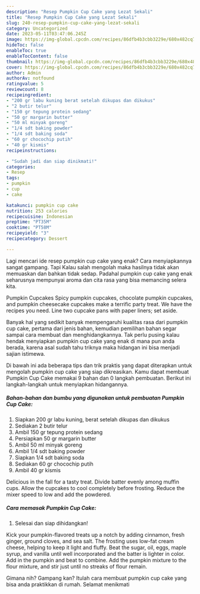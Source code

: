 ```yaml
---
description: "Resep Pumpkin Cup Cake yang Lezat Sekali"
title: "Resep Pumpkin Cup Cake yang Lezat Sekali"
slug: 240-resep-pumpkin-cup-cake-yang-lezat-sekali
category: Uncategorized
date: 2023-05-11T03:47:06.245Z
image: https://img-global.cpcdn.com/recipes/86dfb4b3cbb3229e/680x482cq70/pumpkin-cup-cake-foto-resep-utama.jpg
hideToc: false
enableToc: true
enableTocContent: false
thumbnail: https://img-global.cpcdn.com/recipes/86dfb4b3cbb3229e/680x482cq70/pumpkin-cup-cake-foto-resep-utama.jpg
cover: https://img-global.cpcdn.com/recipes/86dfb4b3cbb3229e/680x482cq70/pumpkin-cup-cake-foto-resep-utama.jpg
author: Admin
authorAv: notfound
ratingvalue: 5
reviewcount: 8
recipeingredient:
- "200 gr labu kuning berat setelah dikupas dan dikukus"
- "2 butir telur"
- "150 gr tepung protein sedang"
- "50 gr margarin butter"
- "50 ml minyak goreng"
- "1/4 sdt baking powder"
- "1/4 sdt baking soda"
- "60 gr chocochip putih"
- "40 gr kismis"
recipeinstructions:

- "Sudah jadi dan siap dinikmati!"
categories:
- Resep
tags:
- pumpkin
- cup
- cake

katakunci: pumpkin cup cake 
nutrition: 253 calories
recipecuisine: Indonesian
preptime: "PT35M"
cooktime: "PT58M"
recipeyield: "3"
recipecategory: Dessert

---
```



Lagi mencari ide resep pumpkin cup cake yang enak? Cara menyiapkannya sangat gampang. Tapi Kalau salah mengolah maka hasilnya tidak akan memuaskan dan bahkan tidak sedap. Padahal pumpkin cup cake yang enak seharusnya mempunyai aroma dan cita rasa yang bisa memancing selera kita.


Pumpkin Cupcakes Spicy pumpkin cupcakes, chocolate pumpkin cupcakes, and pumpkin cheesecake cupcakes make a terrific party treat. We have the recipes you need. Line two cupcake pans with paper liners; set aside.

Banyak hal yang sedikit banyak mempengaruhi kualitas rasa dari pumpkin cup cake, pertama dari jenis bahan, kemudian pemilihan bahan segar sampai cara membuat dan menghidangkannya. Tak perlu pusing kalau hendak menyiapkan pumpkin cup cake yang enak di mana pun anda berada, karena asal sudah tahu triknya maka hidangan ini bisa menjadi sajian istimewa.


Di bawah ini ada beberapa tips dan trik praktis yang dapat diterapkan untuk mengolah pumpkin cup cake yang siap dikreasikan. Kamu dapat membuat Pumpkin Cup Cake memakai 9 bahan dan 0 langkah pembuatan. Berikut ini langkah-langkah untuk menyiapkan hidangannya.

<!--inarticleads1-->

##### Bahan-bahan dan bumbu yang digunakan untuk pembuatan Pumpkin Cup Cake:

1. Siapkan 200 gr labu kuning, berat setelah dikupas dan dikukus
1. Sediakan 2 butir telur
1. Ambil 150 gr tepung protein sedang
1. Persiapkan 50 gr margarin butter
1. Ambil 50 ml minyak goreng
1. Ambil 1/4 sdt baking powder
1. Siapkan 1/4 sdt baking soda
1. Sediakan 60 gr chocochip putih
1. Ambil 40 gr kismis


Delicious in the fall for a tasty treat. Divide batter evenly among muffin cups. Allow the cupcakes to cool completely before frosting. Reduce the mixer speed to low and add the powdered. 

<!--inarticleads2-->

##### Cara memasak Pumpkin Cup Cake:


1. Selesai dan siap dihidangkan!

Kick your pumpkin-flavored treats up a notch by adding cinnamon, fresh ginger, ground cloves, and sea salt. The frosting uses low-fat cream cheese, helping to keep it light and fluffy. Beat the sugar, oil, eggs, maple syrup, and vanilla until well incorporated and the batter is lighter in color. Add in the pumpkin and beat to combine. Add the pumpkin mixture to the flour mixture, and stir just until no streaks of flour remain. 

Gimana nih? Gampang kan? Itulah cara membuat pumpkin cup cake yang bisa anda praktikkan di rumah. Selamat menikmati
